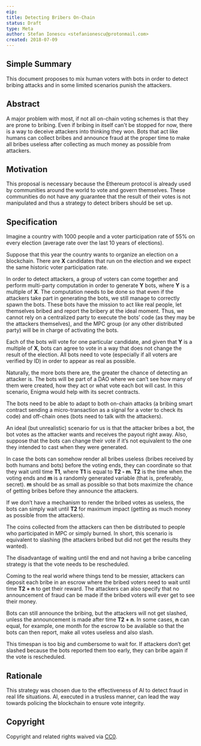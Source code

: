 ```yaml
---
eip: 
title: Detecting Bribers On-Chain
status: Draft
type: Meta
author: Stefan Ionescu <stefanionescu@protonmail.com>
created: 2018-07-09
---
```


## Simple Summary

This document proposes to mix human voters with bots in order to detect bribing attacks and in some limited scenarios punish the attackers.

## Abstract

A major problem with most, if not all on-chain voting schemes is that they are prone to bribing. Even if bribing in itself can't be stopped for now, there is a way to deceive attackers into thinking they won. Bots that act like humans can collect bribes and announce fraud at the proper time to make all bribes useless after collecting as much money as possible from attackers.

## Motivation

This proposal is necessary because the Ethereum protocol is already used by communities around the world to vote and govern themselves. These communities do not have any guarantee that the result of their votes is not manipulated and thus a strategy to detect bribers should be set up.

## Specification

Imagine a country with 1000 people and a voter participation rate of 55% on every election (average rate over the last 10 years of elections).

Suppose that this year the country wants to organize an election on a blockchain. There are __X__ candidates that run on the election and we expect the same historic voter participation rate.

In order to detect attackers, a group of voters can come together and perform multi-party computation in order to generate __Y__ bots, where __Y__ is a multiple of __X__. The computation needs to be done so that even if the attackers take part in generating the bots, we still manage to correctly spawn the bots. These bots have the mission to act like real people, let themselves bribed and report the bribery at the ideal moment. Thus, we cannot rely on a centralized party to execute the bots’ code (as they may be the attackers themselves), and the MPC group (or any other distributed party) will be in charge of activating the bots.

Each of the bots will vote for one particular candidate, and given that __Y__ is a multiple of __X__, bots can agree to vote in a way that does not change the result of the election. All bots need to vote (especially if all voters are verified by ID) in order to appear as real as possible.

Naturally, the more bots there are, the greater the chance of detecting an attacker is. The bots will be part of a DAO where we can’t see how many of them were created, how they act or what vote each bot will cast. In this scenario, Enigma would help with its secret contracts.

The bots need to be able to adapt to both on-chain attacks (a bribing smart contract sending a micro-transaction as a signal for a voter to check its code) and off-chain ones (bots need to talk with the attackers).

An ideal (but unrealistic) scenario for us is that the attacker bribes a bot, the bot votes as the attacker wants and receives the payout right away. Also, suppose that the bots can change their vote if it’s not equivalent to the one they intended to cast when they were generated.

In case the bots can somehow render all bribes useless (bribes received by both humans and bots) before the voting ends, they can coordinate so that they wait until time __T1__, where __T1__ is equal to __T2 - m__. __T2__ is the time when the voting ends and __m__ is a randomly generated variable (that is, preferably, secret). __m__ should be as small as possible so that bots maximize the chance of getting bribes before they announce the attackers.

If we don’t have a mechanism to render the bribed votes as useless, the bots can simply wait until __T2__ for maximum impact (getting as much money as possible from the attackers).

The coins collected from the attackers can then be distributed to people who participated in MPC or simply burned. In short, this scenario is equivalent to slashing (the attackers bribed but did not get the results they wanted).

The disadvantage of waiting until the end and not having a bribe canceling strategy is that the vote needs to be rescheduled.

Coming to the real world where things tend to be messier, attackers can deposit each bribe in an escrow where the bribed voters need to wait until time __T2 + n__ to get their reward. The attackers can also specify that no announcement of fraud can be made if the bribed voters will ever get to see their money.

Bots can still announce the bribing, but the attackers will not get slashed, unless the announcement is made after time __T2 + n__. In some cases, __n__ can equal, for example, one month for the escrow to be available so that the bots can then report, make all votes useless and also slash.

This timespan is too big and cumbersome to wait for. If attackers don’t get slashed because the bots reported them too early, they can bribe again if the vote is rescheduled.

## Rationale

This strategy was chosen due to the effectiveness of AI to detect fraud in real life situations. AI, executed in a trusless manner, can lead the way towards policing the blockchain to ensure vote integrity.

## Copyright
Copyright and related rights waived via
[CC0](https://creativecommons.org/publicdomain/zero/1.0/).